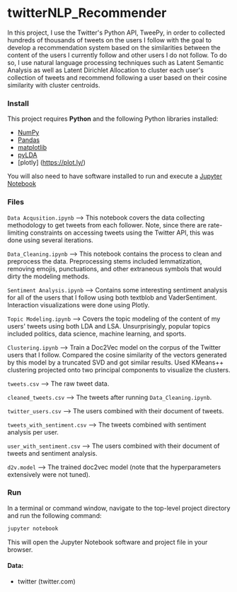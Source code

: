# twitterNLP_Recommender

In this project, I use the Twitter's Python API, TweePy, in order to collected hundreds of thousands of tweets on the users I follow with the goal to develop a recommendation system based on the similarities between the content of the users I currently follow and other users I do not follow.  To do so, I use natural language processing techniques such as Latent Semantic Analysis as well as Latent Dirichlet Allocation to cluster each user's collection of tweets and recommend following a user based on their cosine similarity with cluster centroids.  

### Install

This project requires **Python** and the following Python libraries installed:

- [NumPy](http://www.numpy.org/)
- [Pandas](http://pandas.pydata.org/)
- [matplotlib](http://matplotlib.org/)
- [pyLDA](https://github.com/bmabey/pyLDAvis) 
- [plotly] (https://plot.ly/)

You will also need to have software installed to run and execute a [Jupyter Notebook](http://ipython.org/notebook.html)


### Files

`Data Acqusition.ipynb` --> This notebook covers the data collecting methodology to get tweets from each follower.  Note, since there are rate-limiting constraints on accessing tweets using the Twitter API, this was done using several iterations.   

`Data_Cleaning.ipynb` --> This notebook contains the process to clean and preprocess the data.  Preprocessing stems included lemmatization, removing emojis, punctuations, and other extraneous symbols that would dirty the modeling methods. 

`Sentiment Analysis.ipynb` --> Contains some interesting sentiment analysis for all of the users that I follow using both textblob and VaderSentiment.  Interaction visualizations were done using Plotly. 

`Topic Modeling.ipynb` --> Covers the topic modeling of the content of my users' tweets using both LDA and LSA.  Unsurprisingly, popular topics included politics, data science, machine learning, and sports. 

`Clustering.ipynb` --> Train a Doc2Vec model on the corpus of the Twitter users that I follow. Compared the cosine similarity of the vectors generated by this model by a truncated SVD and got similar results. Used KMeans++ clustering projected onto two principal components to visualize the clusters. 

`tweets.csv` --> The raw tweet data. 

`cleaned_tweets.csv` --> The tweets after running `Data_Cleaning.ipynb`.

`twitter_users.csv` --> The users combined with their document of tweets. 

`tweets_with_sentiment.csv` --> The tweets combined with sentiment analysis per user. 

`user_with_sentiment.csv` --> The users combined with their document of tweets and sentiment analysis. 

`d2v.model` --> The trained doc2vec model (note that the hyperparameters extensively were not tuned). 





### Run

In a terminal or command window, navigate to the top-level project directory and run the following command:


```bash
jupyter notebook
```

This will open the Jupyter Notebook software and project file in your browser.

#### Data:

 * twitter (twitter.com)
 


 
 
